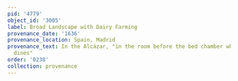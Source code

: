 ```yaml
---
pid: '4779'
object_id: '3005'
label: Broad Landscape with Dairy Farming
provenance_date: '1636'
provenance_location: Spain, Madrid
provenance_text: In the Alcázar, "in the room before the bed chamber where the King
  dines"
order: '0238'
collection: provenance
---
```

